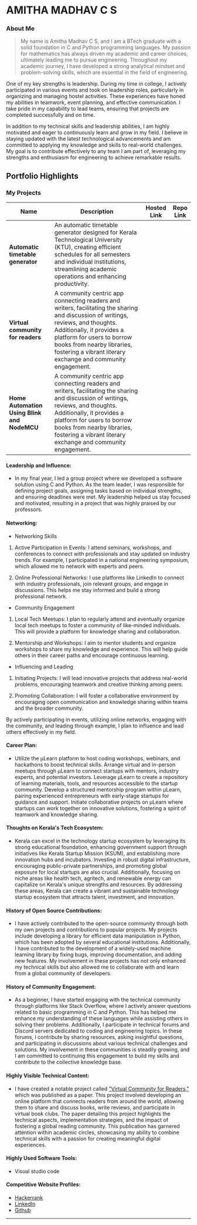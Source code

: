 # AMITHA MADHAV C S

### About Me

> My name is Amitha Madhav C S, and I am a BTech graduate with a solid foundation in C and Python programming languages. My passion for mathematics has always driven my academic and career choices, ultimately leading me to pursue engineering. Throughout my academic journey, I have developed a strong analytical mindset and problem-solving skills, which are essential in the field of engineering.

One of my key strengths is leadership. During my time in college, I actively participated in various events and took on leadership roles, particularly in organizing and managing hostel activities. These experiences have honed my abilities in teamwork, event planning, and effective communication. I take pride in my capability to lead teams, ensuring that projects are completed successfully and on time.

In addition to my technical skills and leadership abilities, I am highly motivated and eager to continuously learn and grow in my field. I believe in staying updated with the latest technological advancements and am committed to applying my knowledge and skills to real-world challenges. My goal is to contribute effectively to any team I am part of, leveraging my strengths and enthusiasm for engineering to achieve remarkable results.


## Portfolio Highlights

### My Projects

| Name                | Description                                                               | Hosted Link                              | Repo Link                                                      |
|---------------------|---------------------------------------------------------------------------|------------------------------------------|----------------------------------------------------------------|
| **Automatic timetable generator**  |     An automatic timetable generator designed for Kerala Technological University (KTU), creating efficient schedules for all semesters and individual institutions, streamlining academic operations and enhancing productivity.                                           |                                          |             |
| **Virtual community for readers**|       A community centric app connecting readers and writers, facilitating the sharing and discussion of writings, reviews, and thoughts. Additionally, it provides a platform for users to borrow books from nearby libraries, fostering a vibrant literary exchange and community engagement.                                       |                                          |              |
| **Home Automation Using Blink and NodeMCU**|  A community centric app connecting readers and writers, facilitating the sharing and discussion of writings, reviews, and thoughts. Additionally, it provides a platform for users to borrow books from nearby libraries, fostering a vibrant literary exchange and community engagement.                     |                                          |              |


#### Leadership and Influence:

- In my final year, I led a group project where we developed a software solution using C and Python. As the team leader, I was responsible for defining project goals, assigning tasks based on individual strengths, and ensuring deadlines were met. My leadership helped us stay focused and motivated, resulting in a project that was highly praised by our professors.

#### Networking:

- Networking Skills

1. Active Participation in Events:
   I attend seminars, workshops, and conferences to connect with professionals and stay updated on industry trends. For example, I participated in a national engineering symposium, which allowed me to network with experts and peers.

2. Online Professional Networks:
   I use platforms like LinkedIn to connect with industry professionals, join relevant groups, and engage in discussions. This helps me stay informed and build a strong professional network.

- Community Engagement

1. Local Tech Meetups:
   I plan to regularly attend and eventually organize local tech meetups to foster a community of like-minded individuals. This will provide a platform for knowledge sharing and collaboration.

2. Mentorship and Workshops:
   I aim to mentor students and organize workshops to share my knowledge and experience. This will help guide others in their career paths and encourage continuous learning.

- Influencing and Leading

1. Initiating Projects:
   I will lead innovative projects that address real-world problems, encouraging teamwork and creative thinking among peers.

2. Promoting Collaboration:
   I will foster a collaborative environment by encouraging open communication and knowledge sharing within teams and the broader community.

By actively participating in events, utilizing online networks, engaging with the community, and leading through example, I plan to influence and lead others effectively in my field.

#### Career Plan:

-  Utilize the μLearn platform to host coding workshops, webinars, and hackathons to boost technical skills.
   Arrange virtual and in-person meetups through μLearn to connect startups with mentors, industry experts, and potential investors.
   Leverage μLearn to create a repository of learning materials, tools, and resources accessible to the startup community.
   Develop a structured mentorship program within μLearn, pairing experienced entrepreneurs with early-stage startups for guidance and support.
   Initiate collaborative projects on μLearn where startups can work together on innovative solutions, fostering a spirit of teamwork and knowledge sharing.


#### Thoughts on Kerala's Tech Ecosystem:

- Kerala can excel in the technology startup ecosystem by leveraging its strong educational foundation, enhancing government support through initiatives like Kerala Startup Mission (KSUM), and establishing more innovation hubs and incubators. Investing in robust digital infrastructure, encouraging public-private partnerships, and promoting global exposure for local startups are also crucial. Additionally, focusing on niche areas like health tech, agritech, and renewable energy can capitalize on Kerala's unique strengths and resources. By addressing these areas, Kerala can create a vibrant and sustainable technology startup ecosystem that attracts talent, investment, and innovation.
#### History of Open Source Contributions:

- I have actively contributed to the open-source community through both my own projects and contributions to popular projects. My projects include developing a library for efficient data manipulation in Python, which has been adopted by several educational institutions. Additionally, I have contributed to the development of a widely-used machine learning library by fixing bugs, improving documentation, and adding new features. My involvement in these projects has not only enhanced my technical skills but also allowed me to collaborate with and learn from a global community of developers.
#### History of Community Engagement:

-  As a beginner, I have started engaging with the technical community through platforms like Stack Overflow, where I actively answer questions related to basic programming in C and Python. This has helped me enhance my understanding of these languages while assisting others in solving their problems. Additionally, I participate in technical forums and Discord servers dedicated to coding and engineering topics. In these forums, I contribute by sharing resources, asking insightful questions, and participating in discussions about various technical challenges and solutions. My involvement in these communities is steadily growing, and I am committed to continuing this engagement to build my skills and contribute to the collective knowledge base.
#### Highly Visible Technical Content:

- I have created a notable project called ["Virtual Community for Readers,"](https://irojournals.com/jucct/article/view/6/2/1) which was published as a paper. This project involved developing an online platform that connects readers from around the world, allowing them to share and discuss books, write reviews, and participate in virtual book clubs. The paper detailing this project highlights the technical aspects, implementation strategies, and the impact of fostering a global reading community. This publication has garnered attention within academic circles, showcasing my ability to combine technical skills with a passion for creating meaningful digital experiences.

#### Highly Used Software Tools:

- Visual studio code

#### Competitive Website Profiles:
- [Hackerrank](https://www.hackerrank.com/profile/amithamadhavcs) 
- [LinkedIn](https://www.linkedin.com/in/amithamadhavcs)  
- [Github](https://github.com/AmithaMadhav)



---
